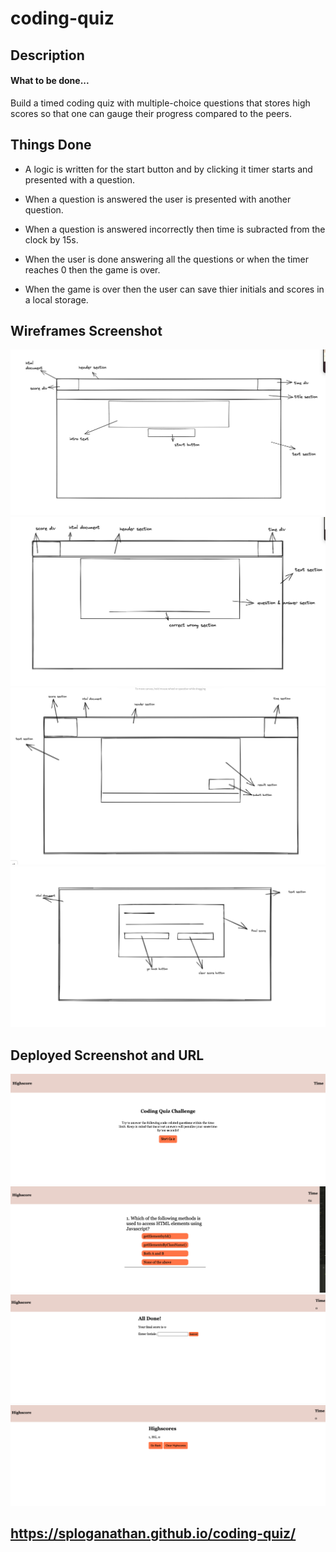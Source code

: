 # coding-quiz
## Description
#### What to be done...

Build a timed coding quiz with multiple-choice questions that stores high scores so that one can gauge their progress compared to the peers.
## Things Done

- A logic is written for the start button and by clicking it timer starts and presented with a question.

- When a question is answered the user is presented with another question.

- When a question is answered incorrectly then time is subracted from the clock by 15s.

- When the user is done answering all the questions or when the timer reaches 0 then the game is over.

- When the game is over then the user can save thier initials and scores in a local storage.

## Wireframes Screenshot

![alt+text](./assets/wireframes/screen-1.png)
![alt+text](./assets/wireframes/screen-2.png)
![alt+text](./assets/wireframes/screen-3.png)
![alt+text](./assets/wireframes/screen-4.png)

## Deployed Screenshot and URL

![alt+text](./assets/screenshot/deploy%201.png)
![alt+text](./assets/screenshot/deploy%202.png)
![alt+text](./assets/screenshot/deploy%203.png)
![alt+text](./assets/screenshot/deploy%204.png)


## https://sploganathan.github.io/coding-quiz/
